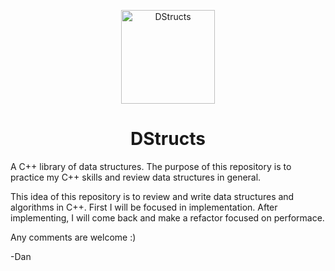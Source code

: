 <p align="center">
    <img alt="DStructs" src="http://www.danielsantos.us/images/projects/DStructs_Logo_Original.png" 
    width="150">
</p>
<h1 align="center">
    DStructs
</h1>
A C++ library of data structures. The purpose of this repository is to practice my C++ skills and review data structures in general.

This idea of this repository is to review and write data structures and algorithms in C++. First I will be focused in implementation.
After implementing, I will come back and make a refactor focused on performace.

Any comments are welcome :) 

-Dan
